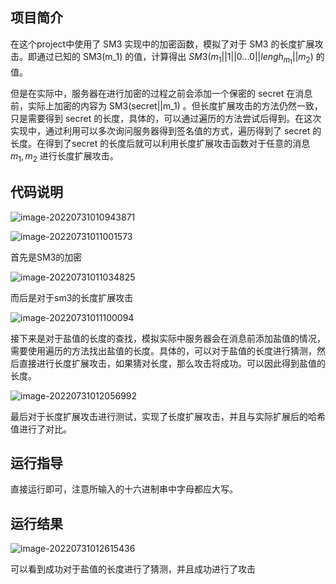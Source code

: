## 项目简介

在这个project中使用了 SM3 实现中的加密函数，模拟了对于 SM3 的长度扩展攻击。即通过已知的 SM3(m_1) 的值，计算得出 $SM3(m_1||1||0...0||lengh_{m_1}||m_2)$ 的值。

但是在实际中，服务器在进行加密的过程之前会添加一个保密的 secret 在消息前，实际上加密的内容为 SM3(secret||m_1) 。但长度扩展攻击的方法仍然一致，只是需要得到 secret 的长度，具体的，可以通过遍历的方法尝试后得到。在这次实现中，通过利用可以多次询问服务器得到签名值的方式，遍历得到了 secret 的长度。在得到了secret 的长度后就可以利用长度扩展攻击函数对于任意的消息 $m_1,m_2$  进行长度扩展攻击。

## 代码说明

![image-20220731010943871](https://cdn.jsdelivr.net/gh/fffffishhhhh/picture/202207310109900.png)

![image-20220731011001573](https://cdn.jsdelivr.net/gh/fffffishhhhh/picture/202207310110502.png)

首先是SM3的加密

![image-20220731011034825](https://cdn.jsdelivr.net/gh/fffffishhhhh/picture/202207310110265.png)

而后是对于sm3的长度扩展攻击

![image-20220731011100094](https://cdn.jsdelivr.net/gh/fffffishhhhh/picture/202207310111969.png)

接下来是对于盐值的长度的查找，模拟实际中服务器会在消息前添加盐值的情况，需要使用遍历的方法找出盐值的长度。具体的，可以对于盐值的长度进行猜测，然后直接进行长度扩展攻击，如果猜对长度，那么攻击将成功。可以因此得到盐值的长度。

![image-20220731012056992](https://cdn.jsdelivr.net/gh/fffffishhhhh/picture/202207310120211.png)

最后对于长度扩展攻击进行测试，实现了长度扩展攻击，并且与实际扩展后的哈希值进行了对比。

## 运行指导

直接运行即可，注意所输入的十六进制串中字母都应大写。

## 运行结果

![image-20220731012615436](https://cdn.jsdelivr.net/gh/fffffishhhhh/picture/202207310126421.png)

可以看到成功对于盐值的长度进行了猜测，并且成功进行了攻击
